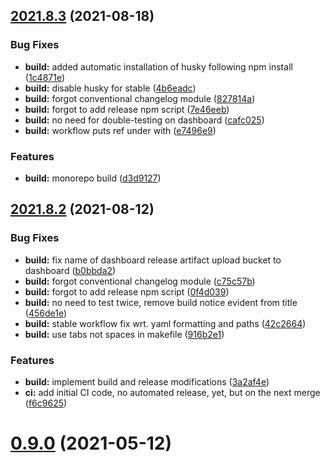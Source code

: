 ## [2021.8.3](https://github.com/hmdc/sid2/compare/v0.9.0...v2021.8.3) (2021-08-18)


### Bug Fixes

* **build:** added automatic installation of husky following npm install ([1c4871e](https://github.com/hmdc/sid2/commit/1c4871e32b5b8dd5aefbc1f2505ccec64faf2c31))
* **build:** disable husky for stable ([4b6eadc](https://github.com/hmdc/sid2/commit/4b6eadc7a8be30cafa5ead1a14ae5cf5cf0fdadd))
* **build:** forgot conventional changelog module ([827814a](https://github.com/hmdc/sid2/commit/827814a7f6943a6aebe498f5d0a9a1e128d05e83))
* **build:** forgot to add release npm script ([7e46eeb](https://github.com/hmdc/sid2/commit/7e46eeb0cde297e6448f7247ca226751d871a829))
* **build:** no need for double-testing on dashboard ([cafc025](https://github.com/hmdc/sid2/commit/cafc025186c0c92395c6eb5eaa2a4bdee9ebe6d3))
* **build:** workflow puts ref under with ([e7496e9](https://github.com/hmdc/sid2/commit/e7496e92ee8ac1ac7f2c2565d012af973ae95df0))


### Features

* **build:** monorepo build ([d3d9127](https://github.com/hmdc/sid2/commit/d3d91271f46bbc4a315251ce22785acd8fd14e1e))

## [2021.8.2](https://github.com/hmdc/sid2/compare/v0.9.0...v2021.8.2) (2021-08-12)


### Bug Fixes

* **build:** fix name of dashboard release artifact upload bucket to dashboard ([b0bbda2](https://github.com/hmdc/sid2/commit/b0bbda249d558b2eecfd470bacb9df5fc6ce3325))
* **build:** forgot conventional changelog module ([c75c57b](https://github.com/hmdc/sid2/commit/c75c57b37b5dd9f3bffe9dfc11c3a47e01b6f09e))
* **build:** forgot to add release npm script ([0f4d039](https://github.com/hmdc/sid2/commit/0f4d039f581896543f94c2e2dae38b8513db3006))
* **build:** no need to test twice, remove build notice evident from title ([456de1e](https://github.com/hmdc/sid2/commit/456de1efe11e8f9076514616893931251fd2313c))
* **build:** stable workflow fix wrt. yaml formatting and paths ([42c2664](https://github.com/hmdc/sid2/commit/42c26646145ec72ad06d089f54a8589dd5f4984a))
* **build:** use tabs not spaces in makefile ([916b2e1](https://github.com/hmdc/sid2/commit/916b2e184947f3964d460577bf0536f38271d07d))


### Features

* **build:** implement build and release modifications ([3a2af4e](https://github.com/hmdc/sid2/commit/3a2af4e9b85998355c629709acbace8b8fd5d4aa))
* **ci:** add initial CI code, no automated release, yet, but on the next merge ([f6c9625](https://github.com/hmdc/sid2/commit/f6c9625eda789f43aa865897c6128520f12a6d27))



# [0.9.0](https://github.com/hmdc/sid2/compare/v0.9.0...v2021.8.2) (2021-05-12)

